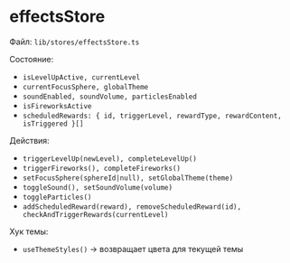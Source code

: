 # effectsStore

Файл: `lib/stores/effectsStore.ts`

Состояние:
- `isLevelUpActive, currentLevel`
- `currentFocusSphere, globalTheme`
- `soundEnabled, soundVolume, particlesEnabled`
- `isFireworksActive`
- `scheduledRewards: { id, triggerLevel, rewardType, rewardContent, isTriggered }[]`

Действия:
- `triggerLevelUp(newLevel), completeLevelUp()`
- `triggerFireworks(), completeFireworks()`
- `setFocusSphere(sphereId|null), setGlobalTheme(theme)`
- `toggleSound(), setSoundVolume(volume)`
- `toggleParticles()`
- `addScheduledReward(reward), removeScheduledReward(id), checkAndTriggerRewards(currentLevel)`

Хук темы:
- `useThemeStyles()` → возвращает цвета для текущей темы